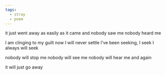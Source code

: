 ```yaml
---
tags:
  - stray
  - poem
---
```

it just went away
as easily as it came and
nobody saw me
nobody heard me

I am clinging to my guilt now
I will never settle
I've been seeking, I seek
I always will seek

nobody will stop me
nobody will see me
nobody will hear me
and
again

it will just go away
